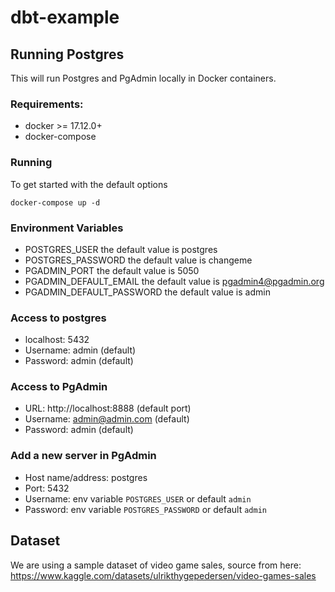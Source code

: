 # dbt-example

## Running Postgres

This will run Postgres and PgAdmin locally in Docker containers.

### Requirements:

- docker >= 17.12.0+
- docker-compose

### Running

To get started with the default options

```
docker-compose up -d
```

### Environment Variables

- POSTGRES_USER the default value is postgres
- POSTGRES_PASSWORD the default value is changeme
- PGADMIN_PORT the default value is 5050
- PGADMIN_DEFAULT_EMAIL the default value is pgadmin4@pgadmin.org
- PGADMIN_DEFAULT_PASSWORD the default value is admin

### Access to postgres

- localhost: 5432
- Username: admin (default)
- Password: admin (default)

### Access to PgAdmin

- URL: http://localhost:8888 (default port)
- Username: admin@admin.com (default)
- Password: admin (default)

### Add a new server in PgAdmin

- Host name/address: postgres
- Port: 5432
- Username: env variable `POSTGRES_USER` or default `admin`
- Password: env variable `POSTGRES_PASSWORD` or default `admin`

## Dataset

We are using a sample dataset of video game sales, source from here:
https://www.kaggle.com/datasets/ulrikthygepedersen/video-games-sales
